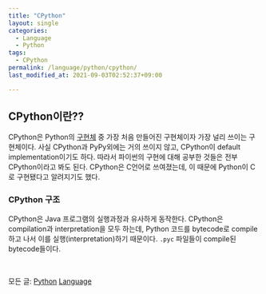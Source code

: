 ```yaml
---
title: "CPython"
layout: single
categories:
  - Language
  - Python
tags:
  - CPython
permalink: /language/python/cpython/
last_modified_at: 2021-09-03T02:52:37+09:00

---
```


## CPython이란??

CPython은 Python의 [구현체](/language/programming_language/0/#언어-구현체language-implementation) 중 가장 처음 만들어진 구현체이자 가장 널리 쓰이는 구현체이다.
사실 CPython과 PyPy외에는 거의 쓰이지 않고, CPython이 default implementation이기도 하다.
따라서 파이썬의 구현에 대해 공부한 것들은 전부 CPython이라고 봐도 된다.
CPython은 C언어로 쓰여졌는데, 이 때문에 Python이 C로 구현됐다고 알려지기도 했다.

### CPython 구조

CPython은 Java 프로그램의 실행과정과 유사하게 동작한다.
CPython은 compilation과 interpretation을 모두 하는데, Python 코드를 bytecode로 compile하고 나서 이를 실행(interpretation)하기 때문이다.
`.pyc` 파일들이 compile된 bytecode들이다.

<br>

모든 글: [Python](/language/python/) [Language](/language/)
